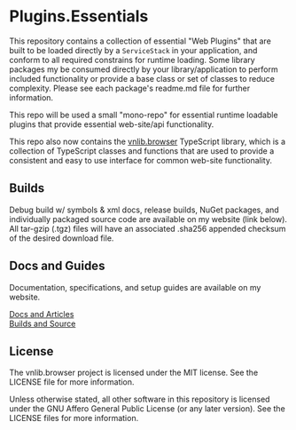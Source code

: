 # Plugins.Essentials  
This repository contains a collection of essential "Web Plugins" that are built to be loaded directly by a `ServiceStack` in your application, and conform to all required constrains for runtime loading. Some library packages my be consumed directly by your library/application to perform included functionality or provide a base class or set of classes to reduce complexity. Please see each package's readme.md file for further information.  

This repo will be used a small "mono-repo" for essential runtime loadable plugins that provide essential web-site/api functionality.  

This repo also now contains the [vnlib.browser](lib/vnlib.browser) TypeScript library, which is a collection of TypeScript classes and functions that are used to provide a consistent and easy to use interface for common web-site functionality.

## Builds
Debug build w/ symbols & xml docs, release builds, NuGet packages, and individually packaged source code are available on my website (link below). All tar-gzip (.tgz) files will have an associated .sha256 appended checksum of the desired download file.

## Docs and Guides
Documentation, specifications, and setup guides are available on my website.  

[Docs and Articles](https://www.vaughnnugent.com/resources/software/articles?tags=docs,_plugins.essentials)  
[Builds and Source](https://www.vaughnnugent.com/resources/software/modules/VNLib.Core)  

## License
The vnlib.browser project is licensed under the MIT license. See the LICENSE file for more information.

Unless otherwise stated, all other software in this repository is licensed under the GNU Affero General Public License (or any later version). See the LICENSE files for more information.